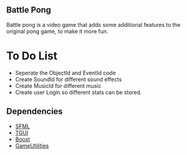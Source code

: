 ## Battle Pong

Battle pong is a video game that adds some additional features to the original pong game, to make it more fun.


<h1>To Do List</h1>
<ul>
	<li>Seperate the ObjectId and EventId code</li>
	<li>Create SoundId for different sound effects</li>
	<li>Create MusicId for different music</li>
	<li>Create user Login so different stats can be stored.</li>
</ul>


## Dependencies

- [SFML](http://www.sfml-dev.org)
- [TGUI](https://tgui.eu/)
- [Boost](https://www.boost.org/)
- [GameUtilities](https://github.com/Yanson32/GameUtilities)





